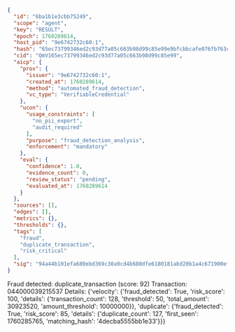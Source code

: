 ```json
{
  "id": "6ba1b1e3cbb75249",
  "scope": "agent",
  "key": "RESULT",
  "epoch": 1760289614,
  "host_pid": "9e6742732c60:1",
  "hash": "65ec73799346ed2c93d77a05c663b98d99c85e99e9bfcbbcafe076fb763c60f1",
  "cid": "QmV165ec73799346ed2c93d77a05c663b98d99c85e99",
  "aicp": {
    "prov": {
      "issuer": "9e6742732c60:1",
      "created_at": 1760289614,
      "method": "automated_fraud_detection",
      "vc_type": "VerifiableCredential"
    },
    "ucon": {
      "usage_constraints": [
        "no_pii_export",
        "audit_required"
      ],
      "purpose": "fraud_detection_analysis",
      "enforcement": "mandatory"
    },
    "eval": {
      "confidence": 1.0,
      "evidence_count": 0,
      "review_status": "pending",
      "evaluated_at": 1760289614
    }
  },
  "sources": [],
  "edges": [],
  "metrics": {},
  "thresholds": {},
  "tags": [
    "fraud",
    "duplicate_transaction",
    "risk_critical"
  ],
  "sig": "94a44b101efa680ebd369c30a9cd4b680dfe6180181abd20b1a4c671900ef1e1"
}
```

Fraud detected: duplicate_transaction (score: 92)
Transaction: 044000039215537
Details: {'velocity': {'fraud_detected': True, 'risk_score': 100, 'details': {'transaction_count': 128, 'threshold': 50, 'total_amount': 30923520, 'amount_threshold': 10000000}}, 'duplicate': {'fraud_detected': True, 'risk_score': 85, 'details': {'duplicate_count': 127, 'first_seen': 1760285765, 'matching_hash': '4decba5555bb1e33'}}}